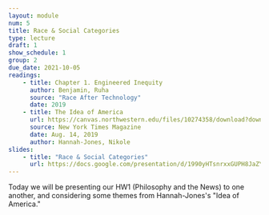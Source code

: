 ```yaml
---
layout: module
num: 5
title: Race & Social Categories
type: lecture
draft: 1
show_schedule: 1
group: 2
due_date: 2021-10-05
readings:
    - title: Chapter 1. Engineered Inequity
      author: Benjamin, Ruha
      source: "Race After Technology"
      date: 2019
    - title: The Idea of America
      url: https://canvas.northwestern.edu/files/10274358/download?download_frd=1
      source: New York Times Magazine
      date: Aug. 14, 2019
      author: Hannah-Jones, Nikole
slides:
    - title: "Race & Social Categories"
      url: https://docs.google.com/presentation/d/1990yHTsnrxxGUPH8JaZY0VZB8EVcXDSRBrqotiYWYn8/edit?usp=sharing
---
```


Today we will be presenting our HW1 (Philosophy and the News) to one another, and considering some themes from Hannah-Jones's "Idea of America."
